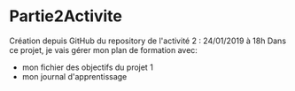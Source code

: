# Partie2Activite
Création depuis GitHub du repository de l'activité 2 : 24/01/2019 à 18h
Dans ce projet, je vais gérer mon plan de formation avec:
- mon fichier des objectifs du projet 1
- mon journal d'apprentissage
